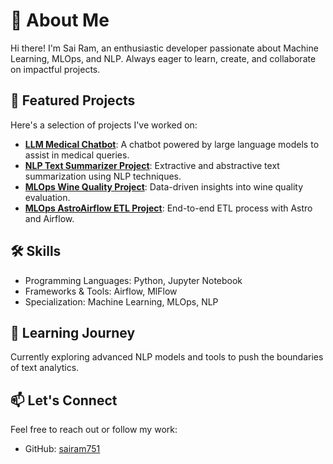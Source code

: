 # 👋 About Me
Hi there! I'm Sai Ram, an enthusiastic developer passionate about Machine Learning, MLOps, and NLP. Always eager to learn, create, and collaborate on impactful projects.

## 🚀 Featured Projects
Here's a selection of projects I've worked on:
- **[LLM Medical Chatbot](https://github.com/sairam751/LLM_MedicalChatbot)**: A chatbot powered by large language models to assist in medical queries.
- **[NLP Text Summarizer Project](https://github.com/sairam751/NLP_TextsummarizerProject)**: Extractive and abstractive text summarization using NLP techniques.
- **[MLOps Wine Quality Project](https://github.com/sairam751/Mlops_WinequalityProject)**: Data-driven insights into wine quality evaluation.
- **[MLOps AstroAirflow ETL Project](https://github.com/sairam751/MlOps_AstroAirflowETLProject)**: End-to-end ETL process with Astro and Airflow.

## 🛠 Skills
- Programming Languages: Python, Jupyter Notebook  
- Frameworks & Tools: Airflow, MlFlow  
- Specialization: Machine Learning, MLOps, NLP  

## 🌱 Learning Journey
Currently exploring advanced NLP models and tools to push the boundaries of text analytics.

## 📫 Let's Connect
Feel free to reach out or follow my work:
- GitHub: [sairam751](https://github.com/sairam751)


<!--
**sairam751/sairam751** is a ✨ _special_ ✨ repository because its `README.md` (this file) appears on your GitHub profile.

Here are some ideas to get you started:

- 🔭 I’m currently working on ...
- 🌱 I’m currently learning ...
- 👯 I’m looking to collaborate on ...
- 🤔 I’m looking for help with ...
- 💬 Ask me about ...
- 📫 How to reach me: ...
- 😄 Pronouns: ...
- ⚡ Fun fact: ...
-->
